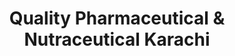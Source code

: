 ---
title: "Quality Pharmaceutical & Nutraceutical Karachi"
url: /karachi/quality-pharmaceutical-and-nutraceutical-karachi/
shop: medical supply
---